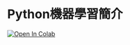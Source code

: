 # Python機器學習簡介

[![Open In Colab](https://colab.research.google.com/assets/colab-badge.svg)](https://colab.research.google.com/github/maloyang/NKUST_20200423/L3/)




